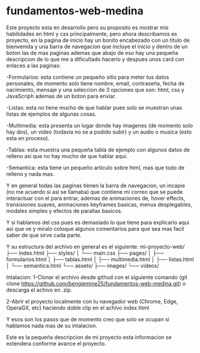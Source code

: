 # fundamentos-web-medina
Este proyecto esta en desarrollo pero su proposito es mostrar mis habilidades en html y css principalmente, pero ahora describamos es proyecto, en la pagina de inicio hay un bonito encabezado con un titulo de bienvenida y una barra de navegacion que incluye el inicio y dentro de un boton las de mas paginas ademas que abajo de eso hay una pequeña descripcion de lo que me a dificultado hacerlo y despues unos card con enlaces a las paginas:

-Formularios: esta contiene un pequeño sitio para meter tus datos personales, de momento solo tiene nombre, email, contraseña, fecha de nacimiento, mensaje y una seleccion de 3 opciones que son: html, css y JavaScriph ademas de un boton para enviar.

-Listas: esta no tiene mucho de que hablar pues solo se muestran unas listas de ejemplos de algunas cosas.

-Multimedia: esta presenta un lugar donde hay imagenes (de momento solo hay dos), un video (todavia no se a podido subir) y un audio o musica (esto esta en proceso).

-Tablas: esta muestra una pequeña tabla de ejemplo con algunos datos de relleno asi que no hay mucho de que hablar aqui.

-Semantica: esta tiene un pequeño articulo sobre html, mas que todo de relleno y nada mas.

Y en general todas las paginas tienen la barra de navegacion, un incapie (no me acuerdo si asi se llamaba) que contiene mi correo que se puede interactuar con el para entrar, ademas de animaciones de, hover effects, transisiones suaves, animaciones keyframes basicas, menus desplegables, modales simples y efectos de parallax basicos.

Y si hablamos del css pues es demasiado lo que tiene para explicarlo aqui asi que ve y miralo coloque algunos comentarios para que sea mas facil saber de que sirve cada parte.

Y su estructura del archivo en general es el siguiente:
mi-proyecto-web/
├── index.html
├── styles/
│   └── main.css
├── pages/
│   ├── formularios.html
│   ├── tablas.html
│   ├── multimedia.html
│   ├── listas.html
│   └── semantica.html
└── assets/
    ├── images/
    └── videos/

Intalacion:
1-Clonar el archivo desde githud con el siguiente comando (git clone https://github.com/bengiemine25/fundamentos-web-medina.git) o descarga el achivo en .zip.

2-Abrir el proyecto localmente con tu navegador web (Chrome, Edge, OperaGX, etc) haciendo doble clip en el achivo index.html

Y esos son los pasos que de momento creo que solo se ocupan si hablamos nada mas de su intalacion.

 Este es la pequeña descripcion de mi proyecto esta informacion se extendera conforme avance el proyecto.
